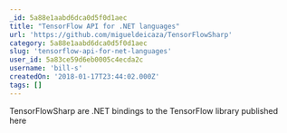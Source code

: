 ```yaml
---
_id: 5a88e1aabd6dca0d5f0d1aec
title: "TensorFlow API for .NET languages"
url: 'https://github.com/migueldeicaza/TensorFlowSharp'
category: 5a88e1aabd6dca0d5f0d1aec
slug: 'tensorflow-api-for-net-languages'
user_id: 5a83ce59d6eb0005c4ecda2c
username: 'bill-s'
createdOn: '2018-01-17T23:44:02.000Z'
tags: []
---
```


TensorFlowSharp are .NET bindings to the TensorFlow library published here
